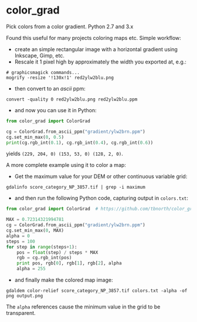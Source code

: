 # color_grad
Pick colors from a color gradient. Python 2.7 and 3.x

Found this useful for many projects coloring maps etc.  Simple workflow:
 * create an simple rectangular image with a horizontal gradient using Inkscape, Gimp, etc.
 * Rescale it 1 pixel high by approximately the width you exported at, e.g.:
```
# graphicsmagick commands...
mogrify -resize '!130x!1' red2ylw2blu.png
```
 * then convert to an *ascii* ppm:
```
convert -quality 0 red2ylw2blu.png red2ylw2blu.ppm
```
 * and now you can use it in Python:
```python
from color_grad import ColorGrad

cg = ColorGrad.from_ascii_ppm("gradient/ylw2brn.ppm")
cg.set_min_max(0, 0.5)
print(cg.rgb_int(0.1), cg.rgb_int(0.4), cg.rgb_int(0.6))
```
yields ``(229, 204, 0) (153, 53, 0) (128, 2, 0)``.

A more complete example using it to color a map:
 * Get the maximum value for your DEM or other continuous variable grid:
```
gdalinfo score_category_NP_3857.tif | grep -i maximum
```
 * and then run the following Python code, capturing output in ``colors.txt``:
```python
from color_grad import ColorGrad  # https://github.com/tbnorth/color_grad

MAX = 0.72314321994781
cg = ColorGrad.from_ascii_ppm("gradient/ylw2brn.ppm")
cg.set_min_max(0, MAX)
alpha = 0
steps = 100
for step in range(steps+1):
    pos = float(step) / steps * MAX
    rgb = cg.rgb_int(pos)
    print pos, rgb[0], rgb[1], rgb[2], alpha
    alpha = 255
```
 * and finally make the colored map image:
```
gdaldem color-relief score_category_NP_3857.tif colors.txt -alpha -of png output.png
```
The `alpha` references cause the minimum value in the grid to be transparent.

